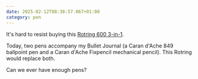 ```yaml
---
date: 2025-02-12T08:38:57.067+01:00
category: pen
---
```


It's hard to resist buying this [Rotring 600 3-in-1](https://www.youtube.com/watch?v=HllwqC4TNdc "A review of the Rotring on Youtube").

Today, two pens accompany my Bullet Journal (a Caran d'Ache 849 ballpoint pen and a Caran d'Ache Fixpencil mechanical pencil). This Rotring would replace both.

Can we ever have enough pens? 
